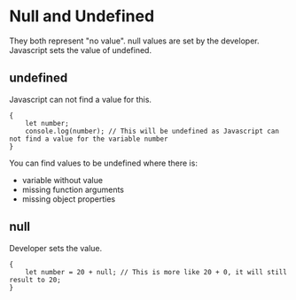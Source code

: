 # Null and Undefined

They both represent "no value". null values are set by the developer. Javascript sets the value of undefined.

## undefined

Javascript can not find a value for this.

    {
        let number;
        console.log(number); // This will be undefined as Javascript can not find a value for the variable number
    }

You can find values to be undefined where there is:

- variable without value
- missing function arguments
- missing object properties

## null

Developer sets the value.

    {
        let number = 20 + null; // This is more like 20 + 0, it will still result to 20;
    }
